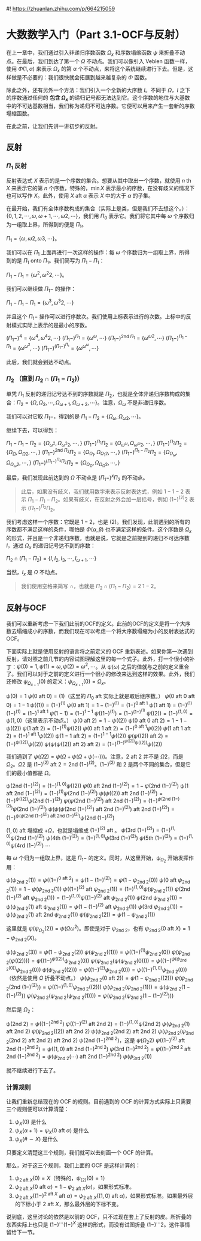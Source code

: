 #! https://zhuanlan.zhihu.com/p/664215059
# 大数数学入门（Part 3.1-OCF与反射）

在上一章中，我们通过引入非递归序数函数 $\Omega_x$ 和序数塌缩函数 $\psi$ 来折叠不动点。在最后，我们到达了第一个 $\Omega$ 不动点。我们可以像引入 Veblen 函数一样，使用 $\Phi(1,\alpha)$ 来表示 $\Omega_x$ 的第 $\alpha$ 个不动点，来将这个系统继续进行下去。但是，这样做是不必要的：我们很快就会拓展到越来越复杂的 $\Phi$ 函数。

除此之外，还有另外一个方法：我们引入一个全新的大序数 $I$。不同于 $\Omega$，$I$ 之下的序数通过任何的 **包含 $\Omega_x$** 的递归记号都无法达到它。这个序数的地位与大基数中的不可达基数相当，我们称为递归不可达序数。它便可以用来产生一套新的序数塌缩函数。

在此之前，让我们先讲一讲初步的反射。

## 反射

### $\Pi_1$ 反射

反射表达式 $X$ 表示的是一个序数的集合。想要从其中取出一个序数，就使用 $n \text{ th } X$ 来表示它的第 $n$ 个序数，特殊的，$\min X$ 表示最小的序数，在没有歧义的情况下也可以写作 $X$。此外，使用 $X \text{ aft } \alpha$ 表示 $X$ 中的大于 $\alpha$ 的子集。

在最开始，我们有全体序数构成的集合（实际上是类，但是我们不去想这个。）：$\{0,1,2,\cdots,\omega,\omega+1, \cdots, \omega2, \cdots\}$，我们用 $\Pi_0$ 表示它。我们将它其中每 $\omega$ 个序数归为一组取上界，所得到的便是 $\Pi_1$。

$\Pi_1 = \{\omega, \omega2, \omega3, \cdots\}$。

我们可以在 $\Pi_1$ 上面再进行一次这样的操作：每 $\omega$ 个序数归为一组取上界，所得到的是 $\Pi_1 \text{ onto } \Pi_1$。我们简写为 $\Pi_1 - \Pi_1$：

$\Pi_1 - \Pi_1 = \{\omega^2, \omega^2 2,\cdots\}$。

我们可以继续做 $\Pi_1 -$ 的操作：

$\Pi_1 - \Pi_1 - \Pi_1 = \{\omega^3, \omega^3 2, \cdots \}$

并且这个 $\Pi_1 -$ 操作可以进行序数次。我们使用上标表示进行的次数。上标中的反射模式实际上表示的是最小的序数。

$(\Pi_1 -)^4 = \{\omega^4, \omega^4 2, \cdots\}$
$(\Pi_1 -)^{\Pi_1} = \{\omega^\omega, \cdots\}$
$(\Pi_1 -)^{\text{2nd }\Pi_1} = \{\omega^{\omega2}, \cdots\}$
$(\Pi_1 -)^{\Pi_1 - \Pi_1} = \{\omega^{\omega^2}, \cdots\}$
$(\Pi_1 -)^{(\Pi_1 -)^{\Pi_1}} = \{\omega^{\omega^\omega}, \cdots\}$

此后，我们就会到达不动点。

### $\Pi_2$ （直到 $\Pi_2 \cap (\Pi_1 - \Pi_2)$）

单凭 $\Pi_1$ 反射的递归记号达不到的序数就是 $\Pi_2$，也就是全体非递归序数构成的集合：$\Pi_2 = \{\Omega, \Omega_2, \cdots, \Omega_{\omega+1}, \Omega_{\omega+2}, \cdots\}$。注意，$\Omega_\omega$ 不是非递归序数。

我们可以对它取 $\Pi_1 -$，得到的是 $\Pi_1 - \Pi_2 = \{\Omega_{\omega}, \Omega_{\omega 2}, \cdots\}$。

继续下去，可以得到：

$\Pi_1 - \Pi_1 - \Pi_2 = \{\Omega_{\omega^2}, \Omega_{\omega^2 2}, \cdots, \}$
$(\Pi_1 - )^{\Pi_1} \Pi_2 = \{\Omega_{\omega^\omega}, \Omega_{\omega^\omega 2}, \cdots, \}$
$(\Pi_1 - )^{\Pi_2} \Pi_2 = \{\Omega_{\Omega}, \Omega_{\Omega 2}, \cdots, \}$
$(\Pi_1 - )^{\text{2nd } \Pi_2} \Pi_2 = \{\Omega_{\Omega_1}, \Omega_{\Omega_1 2}, \cdots, \}$
$(\Pi_1 - )^{\Pi_1 - \Pi_2} \Pi_2 = \{\Omega_{\Omega_\omega}, \Omega_{\Omega_\omega 2}, \cdots, \}$
$(\Pi_1 - )^{(\Pi_1 - )^{\Pi_2} \Pi_2} \Pi_2 = \{\Omega_{\Omega_\Omega}, \Omega_{\Omega_\Omega 2}, \cdots, \}$

最后，我们发现此前达到的 $\Omega$ 不动点是 $(\Pi_1 - )^{x} \Pi_2$ 的不动点。

> 此后，如果没有歧义，我们就用数字来表示反射表达式，例如 $1-1-2$ 表示 $\Pi_1 - \Pi_1 - \Pi_2$。如果有歧义，在反射之外会加一层括号，例如 $(1-)^{(2)} 2$ 表示 $(\Pi_1 - )^{\Pi_2} \Pi_2$。

我们考虑这样一个序数：它既是 $1-2$，也是 $(2)$。我们发现，此前遇到的所有的序数都不满足这样的条件，哪怕是 $\Phi(\alpha, \beta)$ 也不满足这样的条件。这个序数是 $\Omega_x$ 的形式，并且是一个非递归序数，也就是说，它就是之前提到的递归不可达序数 $I$，通过 $\Omega_x$ 的递归记号达不到的序数：

$\Pi_2 \cap (\Pi_1 - \Pi_2) = \{I,I_2,I_3,\cdots, I_{\omega+1}, \cdots\}$

当然，$I_x$ 是 $\Omega$ 不动点。

> 我们使用空格来简写 $\cap$，也就是 $\Pi_2 \cap (\Pi_1 - \Pi_2) = 2 \; 1-2$。

## 反射与OCF

我们可以重新考虑一下我们此前的OCF的定义。此前的OCF的定义是将一个大序数去塌缩成小的序数，而我们现在可以考虑一个将大序数塌缩为小的反射表达式的OCF。

下面实际上就是使用反射的语言将之前定义的 OCF 重新表述。如果你第一次遇到反射，请对照之前几节的内容试图理解这里的每一个式子。此外，打一个很小的补丁：$\psi(0) = 1, \psi(1) = \omega, \psi(2) = \omega^2, \cdots$。从 $\psi(\omega)$ 之后的值就与之前的定义重合了。我们可以对于之前的定义进行一个很小的修改来达到这样的效果。此外，我们还修改 $\psi_{\Omega_{x+1}}(0)$ 的定义：$\psi_{\Omega_{x+1}}(0) = \Omega_x$。

$\psi(0) = 1$
$\psi(0 \text{ aft } 0) = (1)$（这里的 $\Pi_0 \text{ aft }$ 实际上就是取后继序数。）
$\psi(0 \text{ aft } 0 \text{ aft } 0) = 1-1$
$\psi((1)) = (1-)^{(1)}$
$\psi(0 \text{ aft } 1) = 1- (1-)^{(1)} = (1-)^{0 \text{ aft } 1}$
$\psi(1 \text{ aft } 1) = (1-)^{(1)} (1-)^{(1)} = (1-)^{1 \text{ aft } 1}$
$\psi(1-1) = (1-)^{1-1}$
$\psi((1-)^{(1)}) = (1-)^{(1-)^{(1)}}$
$\psi((2)) = (1-)^{(1,0)} = \psi(1,0)$（这里表示不动点。）
$\psi(0 \text{ aft } 2) =  1- \psi((2))$
$\psi(0 \text{ aft } 0 \text{ aft } 2) =  1- 1- \psi((2))$
$\psi(1 \text{ aft } 2) =  (1-)^{(1)}\psi((2))$
$\psi(0 \text{ aft } 1 \text{ aft } 2) =  (1-)^{0 \text{ aft } 1}\psi((2))$
$\psi(1 \text{ aft } 1 \text{ aft } 2) =  (1-)^{1 \text{ aft } 1}\psi((2))$
$\psi(1- 1 \text{ aft } 2) =  (1-)^{1 - 1}\psi((2))$
$\psi(\psi((2)) \text{ aft } 2) =  (1-)^{\psi((2))}\psi((2))$
$\psi(\psi(\psi((2)) \text{ aft } 2) \text{ aft } 2) =  (1-)^{(1-)^{\psi((2))}\psi((2))}\psi((2))$

我们遇到了 $\psi(\Omega2) = \psi(\Omega + \psi(\Omega + \psi(\cdots)))$。注意，$2 \text{ aft } 2$ 并不是 $\Omega 2$，而是 $\Omega_2$。$\Omega 2$ 是 $(1-)^{(2)} \text{ aft } 2 = \text{2nd }(1-)^{(2)}$。$(1-)^{(2)}$ 和 $2$ 是两个不同的集合，但是它们的最小值都是 $\Omega$。

$\psi(\text{2nd }(1-)^{(2)}) = (1-)^{(1,0)}\psi((2))$
$\psi(0 \text{ aft } \text{2nd }(1-)^{(2)}) = 1-\psi(\text{2nd }(1-)^{(2)})$
$\psi(1 \text{ aft } \text{2nd }(1-)^{(2)}) = (1-)^{(1)} \psi(\text{2nd }(1-)^{(2)})$
$\psi(\psi((2)) \text{ aft } \text{2nd }(1-)^{(2)}) = (1-)^{\psi((2)) } \psi(\text{2nd }(1-)^{(2)})$
$\psi(\psi(\text{2nd }(1-)^{(2)}) \text{ aft } \text{2nd }(1-)^{(2)}) = (1-)^{\psi(\text{2nd }(1-)^{(2)}) } \psi(\text{2nd }(1-)^{(2)})$
$\psi(\psi(\psi(\text{2nd }(1-)^{(2)}) \text{ aft } \text{2nd }(1-)^{(2)}) \text{ aft } \text{2nd }(1-)^{(2)}) = (1-)^{\psi(\psi(\text{2nd }(1-)^{(2)}) \text{ aft } \text{2nd }(1-)^{(2)}) } \psi(\text{2nd }(1-)^{(2)})$

$(1,0) \text{ aft }$ 塌缩成 $+\Omega$，也就是塌缩成 $(1-)^{(2)} \text{ aft }$。
$\psi(\text{3rd }(1-)^{(2)}) = (1-)^{(1,0)}\psi(\text{2nd }(1-)^{(2)})$
$\psi(\text{4th }(1-)^{(2)}) = (1-)^{(1,0)}\psi(\text{3rd }(1-)^{(2)})$
$\psi(\text{5th }(1-)^{(2)}) = (1-)^{(1,0)}\psi(\text{4rd }(1-)^{(2)})$
$\cdots$

每 $\omega$ 个归为一组取上界，这是 $\Pi_1-$ 的定义。同时，从这里开始，$\psi_{\Omega_2}$ 开始发挥作用：

$\psi(\psi_{\text{2nd } 2}(1)) = \psi((1-)^{0 \text{ aft } 2}) = \psi(1-(1-)^{(2)}) = \psi(1-\psi_{\text{2nd } 2}(0))$
$\psi(0 \text{ aft } \psi_{\text{2nd } 2}(1)) = 1-  \psi(\psi_{\text{2nd } 2}(1))$
$\psi((1-)^{(2)} \text{ aft } \psi_{\text{2nd } 2}(1)) = (1-)^{(1,0)} \psi(\psi_{\text{2nd } 2}(1))$
$\psi(\text{2nd } (1-)^{(2)} \text{ aft } \psi_{\text{2nd } 2}(1)) = (1-)^{(1,0)} \psi((1-)^{(2)} \text{ aft } \psi_{\text{2nd } 2}(1))$
$\psi(\text{2nd }\psi_{\text{2nd } 2}(1)) = \psi(\psi_{\text{2nd } 2}(1) \text{ aft } \psi_{\text{2nd } 2}(1)) = \psi(1-(1-)^{(2)} \text{ aft } \psi_{\text{2nd } 2}(1))$
$\psi(\text{3rd }\psi_{\text{2nd } 2}(1)) = \psi(\psi_{\text{2nd } 2}(1) \text{ aft }\text{2nd } \psi_{\text{2nd } 2}(1))$
$\psi(\psi_{\text{2nd } 2}(2)) = \psi(1- \psi_{\text{2nd } 2}(1))$

这里就是 $\psi(\psi_{\Omega_2}(2)) = \psi(\Omega \omega^2)$。即使是对于 $\psi_{\text{2nd } 2}$，也有 $\psi_{\text{2nd } 2}(0 \text{ aft } X) = 1-\psi_{\text{2nd } 2}(X)$。

$\psi(\psi_{\text{2nd } 2}(3)) = \psi(1 - \psi_{\text{2nd } 2}(2))$
$\psi(\psi_{\text{2nd } 2}((1))) = \psi((1-)^{(1)} \psi_{\text{2nd } 2}(0))$
$\psi(\psi_{\text{2nd } 2}(\psi((2)))) = \psi((1-)^{\psi((2))} \psi_{\text{2nd } 2}(0))$
$\psi(\psi_{\text{2nd } 2}(\psi(\psi_{\text{2nd } 2}(0)))) = \psi((1-)^{\psi(\psi_{\text{2nd } 2}(0))} \psi_{\text{2nd } 2}(0))$
$\psi(\psi_{\text{2nd } 2}((2))) = \psi((1-)^{(2)} \psi_{\text{2nd } 2}(0)) = \psi((1-)^{(1,0)} \psi_{\text{2nd } 2}(0))$（依然是使用 $\Omega$ 折叠不动点。）
$\psi(\psi_{\text{2nd } 2}(0 \text{ aft } 2)) = \psi(1 - \psi_{\text{2nd } 2}((2)))$
$\psi(\psi_{\text{2nd } 2}(\text{2nd } (1-)^{(2)})) = \psi((1-)^{(1,0)} \psi_{\text{2nd } 2}((2)))$
$\psi(\psi_{\text{2nd } 2}(\psi_{\text{2nd } 2}(1))) = \psi(\psi_{\text{2nd } 2}(1-(1-)^{(2)}))$
$\psi(\psi_{\text{2nd } 2}(\psi_{\text{2nd } 2}(\psi_{\text{2nd } 2}(1)))) = \psi(\psi_{\text{2nd } 2}(\psi_{\text{2nd } 2}(1-(1-)^{(2)})))$

然后是 $\Omega_2$：

$\psi(\text{2nd } 2) = \psi((1-)^{\text{2nd } 2})$
$\psi((1-)^{(2)} \text{ aft }\text{2nd } 2) = (1-)^{(1,0)} \psi(\text{2nd } 2)$
$\psi(\psi_{\text{2nd }2}(1) \text{ aft }\text{2nd } 2)$
$\psi(\psi_{\text{2nd }2}((2)) \text{ aft }\text{2nd } 2)$
$\psi(\psi_{\text{2nd }2}(\text{2nd }2) \text{ aft }\text{2nd } 2)$
$\psi(\psi_{\text{2nd }2}(\psi_{\text{2nd }2}(\text{2nd }2) \text{ aft }\text{2nd } 2) \text{ aft }\text{2nd } 2)$
$\psi(\text{2nd } (1-)^{\text{2nd }2})$，这是 $\psi(\Omega_2 2)$
$\psi((1-)^{(2)} \text{ aft }\text{2nd } (1-)^{\text{2nd }2}) = \psi((1,0) \text{ aft }\text{2nd } (1-)^{\text{2nd }2})$
$\psi(\text{3rd } (1-)^{\text{2nd }2}) = \psi((1-)^{\text{2nd }2} \text{ aft }\text{2nd } (1-)^{\text{2nd }2}) = \psi(\psi_{\text{2nd } 2}(\cdots) \text{ aft }\text{2nd } (1-)^{\text{2nd }2})$
$\psi(\psi_{\text{3rd 2}}(1))$

就不继续进行下去了。

### 计算规则

让我们重新总结现在的 OCF 的规则。目前遇到的 OCF 的计算方式实际上只需要三个规则便可以计算清楚：

1. $\psi_X(0)$ 是什么
2. $\psi_X(\alpha + 1) = \psi_X(0\text{ aft } \alpha)$ 是什么
3. $\psi_X(\# \sim X)$ 是什么

只要定义清楚这三个规则，我们就可以去刻画一个 OCF 的计算。

那么，对于这三个规则，我们上面的 OCF 是这样计算的：

1. $\psi_{2 \text{ aft }X}(0) = X$（特殊的，$\psi_{(2)}(0) = 1$）
2. $\psi_{2 \text{ aft }X}(0\text{ aft } \alpha) = 1 - \psi_{2 \text{ aft }X}(\alpha)$，如果形式标准。
3. $\psi_{2 \text{ aft }X}((1-)^{2 \text{ aft } X} \text{ aft } \alpha) = \psi_{2 \text{ aft }X}((1,0) \text{ aft } \alpha)$，如果形式标准。如果最外层的下标小于 $2 \text{ aft }X$，那么最外层的下标不变。

说到底，这里讨论的依然是以前的 OCF，只不过现在套上了反射的皮。所折叠的东西实际上也只是 $(1-)^\cdots (1-)^X$ 这样的形式，而没有试图折叠 $(1-)^\cdots 2$。这件事情留给下一节。